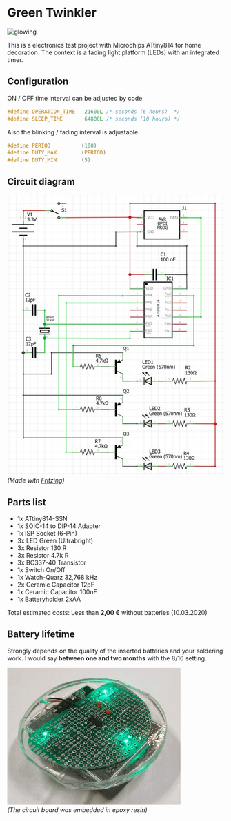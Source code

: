 # Green Twinkler

![glowing](assets/glowing.gif)

This is a electronics test project with Microchips ATtiny814 for home decoration. The context is a fading light platform (LEDs)
with an integrated timer.

## Configuration

ON / OFF time interval can be adjusted by code

```c
#define OPERATION_TIME   21600L /* seconds (6 hours)  */
#define SLEEP_TIME       64800L /* seconds (18 hours) */
```

Also the blinking / fading interval is adjustable

```c
#define PERIOD          (100)
#define DUTY_MAX        (PERIOD)
#define DUTY_MIN        (5)
```

## Circuit diagram

![circuit](assets/circuit-diagram.jpg)  
_(Made with [Fritzing](https://fritzing.org/))_

## Parts list

- 1x ATtiny814-SSN
- 1x SOIC-14 to DIP-14 Adapter
- 1x ISP Socket (6-Pin)
- 3x LED Green (Ultrabright)
- 3x Resistor 130 R
- 3x Resistor 4.7k R
- 3x BC337-40 Transistor
- 1x Switch On/Off
- 1x Watch-Quarz 32,768 kHz
- 2x Ceramic Capacitor 12pF
- 1x Ceramic Capacitor 100nF
- 1x Batteryholder 2xAA

Total estimated costs: Less than **2,00 €** without batteries (10.03.2020)

## Battery lifetime
Strongly depends on the quality of the inserted batteries and your soldering work. I would say **between one and two months** with the 8/16 setting.

![bare](assets/bare.gif)   
*(The circuit board was embedded in epoxy resin)*

